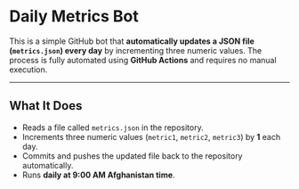 # Daily Metrics Bot

This is a simple GitHub bot that **automatically updates a JSON file (`metrics.json`) every day** by incrementing three numeric values. The process is fully automated using **GitHub Actions** and requires no manual execution.

---


## What It Does



- Reads a file called `metrics.json` in the repository.
- Increments three numeric values (`metric1`, `metric2`, `metric3`) by **1** each day.
- Commits and pushes the updated file back to the repository automatically.
- Runs **daily at 9:00 AM Afghanistan time**.


